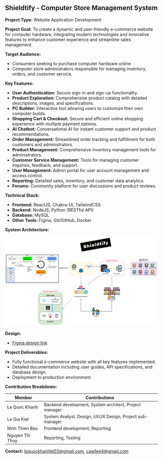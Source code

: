 ## Shieldtify - Computer Store Management System

**Project Type:** Website Application Development

**Project Goal:** To create a dynamic and user-friendly e-commerce website for computer hardware, integrating modern technologies and innovative features to enhance customer experience and streamline sales management.

**Target Audience:** 
- Consumers seeking to purchase computer hardware online
- Computer store administrators responsible for managing inventory, orders, and customer service.

**Key Features:**

* **User Authentication:** Secure sign-in and sign-up functionality.
* **Product Exploration:** Comprehensive product catalog with detailed descriptions, images, and specifications.
* **PC Builder:** Interactive tool allowing users to customize their own computer builds.
* **Shopping Cart & Checkout:** Secure and efficient online shopping experience with multiple payment options.
* **AI Chatbot:** Conversational AI for instant customer support and product recommendations.
* **Order Management:** Streamlined order tracking and fulfillment for both customers and administrators.
* **Product Management:** Comprehensive inventory management tools for administrators.
* **Customer Service Management:** Tools for managing customer inquiries, feedback, and support.
* **User Management:** Admin portal for user account management and access control.
* **Reporting:** Detailed sales, inventory, and customer data analytics.
* **Forums:** Community platform for user discussions and product reviews.

**Technical Stack:**

* **Frontend:** ReactJS, Chakra-UI, TailwindCSS
* **Backend:** NodeJS, Python (RESTful API)
* **Database:** MySQL
* **Other Tools:** Figma, Git/GitHub, Docker

**System Architecture:**

![System Architecture](./Shieldtify-system-arch.png)

**Design:**

* [Figma design link](https://www.figma.com/file/xhSreqWT5Q5YKeqPJDcRhC/Shieldtify?type=design&node-id=0%3A1&mode=design&t=PWa0pRkWEGeDRaML-1)

**Project Deliverables:**

* Fully functional e-commerce website with all key features implemented.
* Detailed documentation including user guides, API specifications, and database design.
* Deployment to production environment.

**Contribution Breakdown:**

| Member | Contributions |
| ------ | ------ |
| Le Quoc Khanh | Backend development, System architect, Project manager |
| Le Gia Kiet | System Analyst, Design, UI/UX Design, Project sub-manager |
| Ninh Thien Bao | Frontend development, Reporting |
| Nguyen Thi Thuy | Reporting, Testing |

**Contact:** lequockhanhkt03@gmail.com, cawfee4@gmail.com
